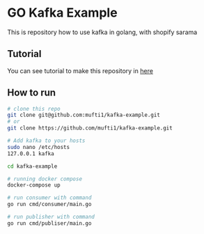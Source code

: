 # GO Kafka Example

This is repository how to use kafka in golang, with shopify sarama

## Tutorial

You can see tutorial to make this repository in [here](https://medium.com/easyread/implementasi-kafka-menggunakan-golang-testing-db183e0b3c29)

## How to run

```bash
# clone this repo
git clone git@github.com:mufti1/kafka-example.git
# or
git clone https://github.com/mufti1/kafka-example.git

# Add kafka to your hosts
sudo nano /etc/hosts
127.0.0.1 kafka

cd kafka-example

# running docker compose
docker-compose up

# run consumer with command
go run cmd/consumer/main.go

# run publisher with command
go run cmd/publiser/main.go
```

